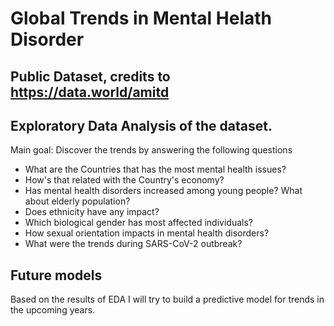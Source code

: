 # Global Trends in Mental Helath Disorder
## Public Dataset, credits to https://data.world/amitd

## Exploratory Data Analysis of the dataset. 
Main goal: Discover the trends by answering the following questions
* What are the Countries that has the most mental health issues? 
* How's that related with the Country's economy?
* Has mental health disorders increased among young people? What about elderly population?
* Does ethnicity have any impact?
* Which biological gender has most affected individuals?
* How sexual orientation impacts in mental health disorders? 
* What were the trends during SARS-CoV-2 outbreak?

## Future models
Based on the results of EDA I will try to build a predictive model for trends in the upcoming years.

